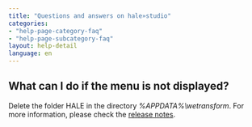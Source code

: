 ```yaml
---
title: "Questions and answers on hale»studio"
categories:
- "help-page-category-faq"
- "help-page-subcategory-faq"
layout: help-detail
language: en
---
```


<h2>What can I do if the menu is not displayed?</h2>

Delete the folder HALE in the directory <i>%APPDATA%\wetransform</i>. 
For more information, please check the <a target="_blank" href="https://github.com/halestudio/hale/releases">release notes</a>.

